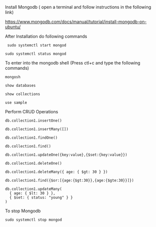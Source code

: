 Install Mongodb  ( open a terminal and follow instructions in the following link)

https://www.mongodb.com/docs/manual/tutorial/install-mongodb-on-ubuntu/

After Installation do following commands

`` sudo systemctl start mongod``

``sudo systemctl status mongod``

To enter into the mongodb shell (Press ctl+c and  type the following commands)

``mongosh``


``show databases``

``show collections``

``use sample``

Perform CRUD Operations

``db.collection1.insertOne()``

``db.collection1.insertMany([])``

``db.collection1.findOne()``

``db.collection1.find()``

``db.collection1.updateOne({key:value},{$set:{key:value}})``

``db.collection1.deleteOne()``

``db.collection1.deleteMany({ age: { $gt: 30 } })``

``db.collection1.find({$or:[{age:{$gt:30}},{age:{$gte:30}}]})``

```
db.collection1.updateMany(
  { age: { $lt: 30 } },
  { $set: { status: "young" } }
)
```
To stop Mongodb

``sudo systemctl stop mongod``








